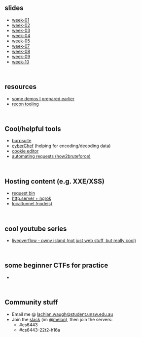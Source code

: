<style>#downloads { display: none !important; }</style>

## slides
* [week-01](/6443/week01)
* [week-02](/6443/week02)
* [week-03](/6443/week03)
* [week-04](/6443/week04)
* [week-05](/6443/week05)
* [week-07](/6443/week07)
* [week-08](/6443/week08)
* [week-09](/6443/week09)
* [week-10](/6443/week10)

&nbsp;

## resources
* [some demos I prepared earlier](https://github.com/lachlan-waugh/6443/tree/main/demos)
* [recon tooling](/6443/resources/recon)

&nbsp;

## Cool/helpful tools
* [burpsuite](https://portswigger.net/burp)
* [cyberChef](https://gchq.github.io/CyberChef/) (helping for encoding/decoding data)
* [cookie editor](https://addons.mozilla.org/en-US/firefox/addon/cookie-editor/)
* [automating requests (how2bruteforce)](/6443/resources/post)

&nbsp;

## Hosting content (e.g. XXE/XSS)
* [request bin](/6443/resources/requestbin)
* [http.server + ngrok](/6443/resources/ngrok)
* [localtunnel (nodejs)](https://github.com/localtunnel/localtunnel)

&nbsp;

## cool youtube series
* [liveoverflow - pwny island (not just web stuff, but really cool)](https://www.youtube.com/watch?v=RDZnlcnmPUA&list=PLhixgUqwRTjzzBeFSHXrw9DnQtssdAwgG&index=1)

&nbsp;

## some beginner CTFs for practice
* 

&nbsp;

## Community stuff
* Email me @ [lachlan.waugh@student.unsw.edu.au]()
* Join the [slack](https://seceduau.slack.com/signup) (im [@melon]()), then join the servers:
    * #cs6443
    * #cs6443-22t2-h16a

